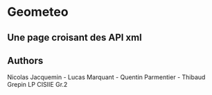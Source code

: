 # Geometeo
## Une page croisant des API xml
## Authors

Nicolas Jacquemin - Lucas Marquant - Quentin Parmentier - Thibaud Grepin
LP CISIIE Gr.2



